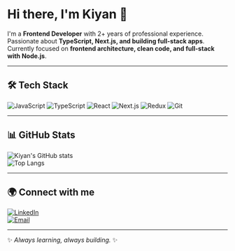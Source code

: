 # Hi there, I'm Kiyan 👋

I'm a **Frontend Developer** with 2+ years of professional experience.  
Passionate about **TypeScript, Next.js, and building full-stack apps**.  
Currently focused on **frontend architecture, clean code, and full-stack with Node.js**.  

---

## 🛠 Tech Stack

![JavaScript](https://img.shields.io/badge/-JavaScript-F7DF1E?style=flat&logo=javascript&logoColor=000)
![TypeScript](https://img.shields.io/badge/-TypeScript-3178C6?style=flat&logo=typescript&logoColor=fff)
![React](https://img.shields.io/badge/-React-61DAFB?style=flat&logo=react&logoColor=000)
![Next.js](https://img.shields.io/badge/-Next.js-000000?style=flat&logo=nextdotjs&logoColor=fff)
![Redux](https://img.shields.io/badge/-Redux-764ABC?style=flat&logo=redux&logoColor=fff)
![Git](https://img.shields.io/badge/-Git-F05032?style=flat&logo=git&logoColor=fff)

---

## 📊 GitHub Stats

![Kiyan's GitHub stats](https://github-readme-stats.vercel.app/api?username=kiyan-alav&show_icons=true&theme=radical)  
![Top Langs](https://github-readme-stats.vercel.app/api/top-langs/?username=kiyan-alav&layout=compact&theme=radical)

---

## 🌍 Connect with me

[![LinkedIn](https://img.shields.io/badge/-LinkedIn-0A66C2?style=flat&logo=linkedin&logoColor=fff)](https://linkedin.com/in/kiyan-alavi-924359194)  
[![Email](https://img.shields.io/badge/-Email-D14836?style=flat&logo=gmail&logoColor=fff)](mailto:kiyanalavi1379@gamil.com)

---
✨ _Always learning, always building._ ✨
